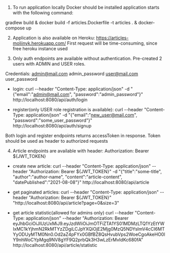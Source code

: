 1) To run application locally Docker should be installed
application starts with the following command:

gradlew build & docker build -f articles.Dockerfile -t articles . & docker-compose up

2) Application is also available on Heroku: https://articles-moliinyk.herokuapp.com/
First request will be time-consuming, since free heroku instance used

3) Only auth endpoints are available without authentication.
Pre-created 2 users with ADMIN and USER roles.

Credentials:
admin@mail.com admin_password
user@mail.com user_password

- login: 
curl --header "Content-Type: application/json" -d "{\"email\":\"admin@mail.com\", \"password\":\"admin_password\"}" http://localhost:8080/api/auth/login

- register(only USER role registration is available):
curl --header "Content-Type: application/json" -d "{\"email\":\"new_user@mail.com\", \"password\":\"some_user_password\"}" http://localhost:8080/api/auth/signup

Both login and register endpoints returns accessToken in response. Token should be used as header to authorized requests

4) Article endpoints are available with header:
Authorization: Bearer ${JWT_TOKEN}

- create new article:
curl --header "Content-Type: application/json" --header "Authorization: Bearer ${JWT_TOKEN}" -d "{\"title\":\"some-title\", \"author\":\"author-name\", \"content\":\"article-content\", \"datePublished\":\"2021-08-08\"}" http://localhost:8080/api/article

- get paginated articles:
curl --header "Content-Type: application/json" --header "Authorization: Bearer ${JWT_TOKEN}" "http://localhost:8080/api/article?page=0&size=3"

- get article statistic(allowed for admins only)
curl --header "Content-Type: application/json" --header "Authorization: Bearer eyJhbGciOiJIUzUxMiJ9.eyJzdWIiOiJmOTFiZTA1YS01MDMzLTQ1YzEtYWIxMC1kYjhmN2RkMTYzZDgiLCJpYXQiOjE2Mjg0MzQ5NDYsImV4cCI6MTYyODUyMTM0Nn0.Od2aZ4pFYx0GBfBZ8QsHvubVps2WoeCgoAkeHO0lY9nhWoCYpMgq9NV8gYF9Q2prbQk3H3wLzErMvIdKc680fA" http://localhost:8080/api/article/statistic
